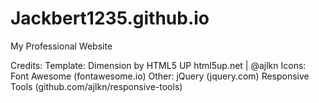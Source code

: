 # Jackbert1235.github.io
My Professional Website


Credits:
	Template:
		Dimension by HTML5 UP
		html5up.net | @ajlkn
	Icons:
		Font Awesome (fontawesome.io)
	Other:
		jQuery (jquery.com)
		Responsive Tools (github.com/ajlkn/responsive-tools)